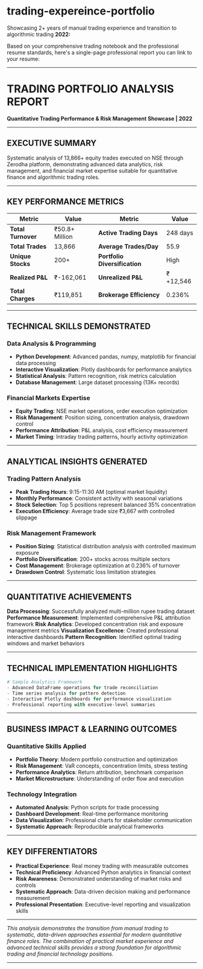 # trading-expereince-portfolio
Showcasing 2+ years of manual trading experience and transition to algorithmic trading
**2022:**

Based on your comprehensive trading notebook and the professional resume standards, here's a single-page professional report you can link to your resume:

***

# **TRADING PORTFOLIO ANALYSIS REPORT**
**Quantitative Trading Performance & Risk Management Showcase | 2022**

***

## **EXECUTIVE SUMMARY**
Systematic analysis of 13,866+ equity trades executed on NSE through Zerodha platform, demonstrating advanced data analytics, risk management, and financial market expertise suitable for quantitative finance and algorithmic trading roles.

***

## **KEY PERFORMANCE METRICS**

| **Metric** | **Value** | **Metric** | **Value** |
|------------|-----------|------------|-----------|
| **Total Turnover** | ₹50.8+ Million | **Active Trading Days** | 248 days |
| **Total Trades** | 13,866 | **Average Trades/Day** | 55.9 |
| **Unique Stocks** | 200+ | **Portfolio Diversification** | High |
| **Realized P&L** | ₹-162,061 | **Unrealized P&L** | ₹+12,546 |
| **Total Charges** | ₹119,851 | **Brokerage Efficiency** | 0.236% |

***

## **TECHNICAL SKILLS DEMONSTRATED**

### **Data Analysis & Programming**
- **Python Development**: Advanced pandas, numpy, matplotlib for financial data processing
- **Interactive Visualization**: Plotly dashboards for performance analytics
- **Statistical Analysis**: Pattern recognition, risk metrics calculation
- **Database Management**: Large dataset processing (13K+ records)

### **Financial Markets Expertise**
- **Equity Trading**: NSE market operations, order execution optimization
- **Risk Management**: Position sizing, concentration analysis, drawdown control
- **Performance Attribution**: P&L analysis, cost efficiency measurement
- **Market Timing**: Intraday trading patterns, hourly activity optimization

***

## **ANALYTICAL INSIGHTS GENERATED**

### **Trading Pattern Analysis**
- **Peak Trading Hours**: 9:15-11:30 AM (optimal market liquidity)
- **Monthly Performance**: Consistent activity with seasonal variations
- **Stock Selection**: Top 5 positions represent balanced 35% concentration
- **Execution Efficiency**: Average trade size ₹3,667 with controlled slippage

### **Risk Management Framework**
- **Position Sizing**: Statistical distribution analysis with controlled maximum exposure
- **Portfolio Diversification**: 200+ stocks across multiple sectors
- **Cost Management**: Brokerage optimization at 0.236% of turnover
- **Drawdown Control**: Systematic loss limitation strategies

***

## **QUANTITATIVE ACHIEVEMENTS**

**Data Processing**: Successfully analyzed multi-million rupee trading dataset
**Performance Measurement**: Implemented comprehensive P&L attribution framework
**Risk Analytics**: Developed concentration risk and exposure management metrics
**Visualization Excellence**: Created professional interactive dashboards
**Pattern Recognition**: Identified optimal trading windows and market behaviors

***

## **TECHNICAL IMPLEMENTATION HIGHLIGHTS**

```python
# Sample Analytics Framework
- Advanced DataFrame operations for trade reconciliation
- Time series analysis for pattern detection
- Interactive Plotly dashboards for performance visualization
- Professional reporting with executive-level summaries
```

***

## **BUSINESS IMPACT & LEARNING OUTCOMES**

### **Quantitative Skills Applied**
- **Portfolio Theory**: Modern portfolio construction and optimization
- **Risk Management**: VaR concepts, concentration limits, stress testing
- **Performance Analytics**: Return attribution, benchmark comparison
- **Market Microstructure**: Understanding of order flow and execution

### **Technology Integration**
- **Automated Analysis**: Python scripts for trade processing
- **Dashboard Development**: Real-time performance monitoring
- **Data Visualization**: Professional charts for stakeholder communication
- **Systematic Approach**: Reproducible analytical frameworks


***

## **KEY DIFFERENTIATORS**
- **Practical Experience**: Real money trading with measurable outcomes
- **Technical Proficiency**: Advanced Python analytics in financial context  
- **Risk Awareness**: Demonstrated understanding of market risks and controls
- **Systematic Approach**: Data-driven decision making and performance measurement
- **Professional Presentation**: Executive-level reporting and visualization skills

***

*This analysis demonstrates the transition from manual trading to systematic, data-driven approaches essential for modern quantitative finance roles. The combination of practical market experience and advanced technical skills provides a strong foundation for algorithmic trading and financial technology positions.*

---



